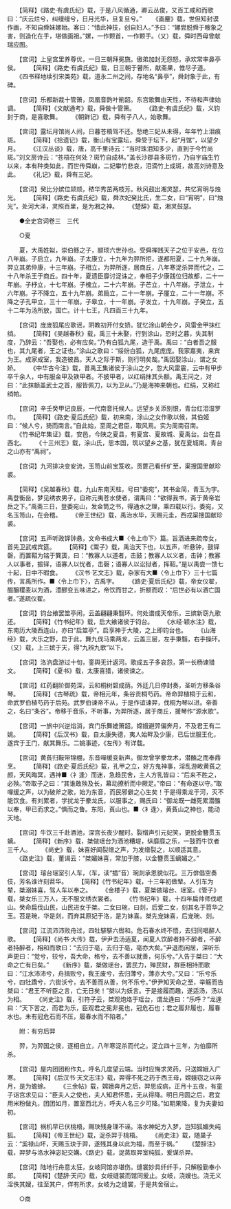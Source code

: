 <!-- { "loadSidebar": true } -->
　　【简释】《路史·有虞氏纪》载，于是八风循通，卿云丛俊，又百工咸和而歌曰：“庆云烂兮，纠缦缦兮，日月光华，旦复旦兮。”
　　《画麈》载，世但知封谟作画，不知自舜妹嫘始。客曰：“惜此神技，创自妇人。”予曰：“嫘尝脱舜于瞍象之害，则造化在手，堪做画祖。”嫘，一作颗首，一作颗手。（又）载，舜时西母曾献瑞应图。

　　【宫词】上皇宫里养尊优，一日三朝拜冕旒。傲弟加封无怨怒，承欢常率鼻亭侯。
　　【简释】《路史·有虞氏纪》载，日三朝于瞽所，献斋果，惟尽子道。
　　《四书释地续引宋类苑》载，道永二州之间，存地名“鼻亭”，舜封象于此，有碑。

　　【宫词】乐都新裁十管箫，凤凰音韵叶箾韶。东宫歌舞由天性，不待和声律始调。
　　【简释】《文献通考》载，舜做十管箫。
　　《路史·有虞氏纪》载，义钧封于商，是喜歌舞。
　　《朝鲜记》载，舜有子八人，始歌舞。

　　【宫词】露坛月馆尚人间，日暮苍梧驾不还。愁绝三妃从未得，年年竹上泪痕斑。
　　【简释】《拾遗记》载，衡山有宝露坛，舜受于坛下，起“月馆”，以望夕月。
　　《江汉丛谈》载，唐，高千里诗云：“当时珠泪知多少，直到于今竹尚斑。”刘文房诗云：“苍梧在何处？斑竹自成林。”盖长沙郡县多斑竹，乃自宇庙生竹以来，本有种类如此，而世传舜崩，二妃攀竹悲哀，泪滴竹上成斑，故高刘诗意及此。
　　《礼记》载，舜有三妃。

　　【宫词】癸比分嫔位颉颃，秾华秀茁两枝芳。秋风鼓出湘灵瑟，共忆宵明与烛光。
　　【简释】《路史·有虞氏纪》载，舜次妃癸比氏，生二女，曰“宵明”，曰“烛光”。处河大泽，灵照百里，是为湘之神。
　　《楚辞》载，湘灵鼓瑟。

　　●全史宫词卷三　三代

　　○夏

　　夏，大禹姓姒，崇伯鲧之子，颛顼六世孙也。受舜禅践天子之位于安邑，在位八年崩。子启立，九年崩。子太康立，十九年为羿所拒，遂都阳夏，二十九年崩。羿立其弟仲康，十三年崩。子相立，为羿所逐，居商丘，八年寒浞杀羿而代之，二十八年杀王于商丘。四十年，夏遗臣靡讨浞诛之，奉相子少康践位归故都，二十一年崩。子杼立，十七年崩。子槐立，二十六年崩。子芒立，十八年崩。子泄立，十六年崩。子不降立，五十九年崩。弟扃立，二十一年崩。子厪立，二十一年崩。不降之子孔甲立，三十一年崩。子皋立，十一年崩。子发立，十九年崩。子癸立，五十二年为汤所放，国亡。计十七王，凡四百三十九年。

　　【宫词】庞庞狐尾应歌谣，阴教初开付女娇。犹忆涂山朝会夕，风雷金甲抹红绡。
　　【简释】《吴越春秋》载，禹三十未娶，行到涂山，恐时之暮，失其制度，乃辞云：“吾娶也，必有应矣。”乃有白狐九尾，造于禹。禹曰：“白者吾之服也，其九尾者，王之证也。”涂山之歌曰：“绥纷白狐，九尾庞庞。我家嘉夷，来宾为王。成家成室，我造彼昌。天人之际于斯，则行明矣哉。”禹因娶涂山，谓之女娇。
　　《中华古今注》载，昔禹王集诸侯于涂山之夕，忽大风雷震，云中有甲步卒千余人，中有服金甲及铁甲者。不披甲者，以红绢抹其头额。禹王问之，对曰：“此抹额盖武士之首，服皆佩刀，以为卫从。”乃是海神来朝也。红绢，又称红绡帕。

　　【宫词】辛壬癸甲记良辰，一代南音托候人。远望乡关添别恨，青台红泪湿罗巾。
　　【简释】《路史·夏后氏纪》载，初来南，涂山之女作歌以候，其伯姬曰：“候人兮，猗而南言。”自此始，至周之君臣，取风焉。实为周南召南。
　　《竹书纪年集证》载，安邑，今陕之夏县，有夏宫、夏故城、夏禹台。台在县西北。
　　《十三州志》载，涂山氏，思本国，筑以望乡之基，犹在夏城南。青台之山亦有“禹祠”。

　　【宫词】九河排决变安流，玉笥山前宝笈收。贡篚己看纤纩至，渠搜国里献珍裘。

　　【简释】《吴越春秋》载，九山东南天柱，号曰“委宛”，其书金简，青玉为字。禹登衡岳，梦见绣衣男子，自称元夷苍水使者，谓禹曰：“欲得我书，斋于黄帝岩岳之下。”禹斋三日，登委宛山，发金筒之书，得通水之理，乘四载以行。委宛，又名玉笥山，在会稽。
　　《帝王世纪》载，禹治水毕，天赐元圭，西戎渠搜国献珍裘。

　　【宫词】五声听政铎钟悬，文命书成大■〈令上巾下〉篇。旨酒进来疏帝女，首先卫武戒宾筵。
　　【简释】《鬻子》载，禹治天下也，以五声，听悬钟，鼓铎磬，而置鞀为铭于簨簴，曰：“教寡人以道者，击鼓；教寡人以义者，击钟；教寡人以事者，振铎，语寡人以忧者，击磬；语寡人以讼狱者，挥鞀。”是以禹尝一馈七十起，日中不暇食。
　　《汉书·艺文志》载，杂家有大■〈令上巾下〉三十七篇传，言禹所作。■〈令上巾下〉，古禹字。
　　《路史·夏后氏纪》载，帝女仪翟，醖醸稷麦以为酒，澧醪变五味进之，帝饮而甘之，折额而叹：“后世必有以酒亡国者。”遂疏仪翟。

　　【宫词】钧台飨罢筮亭闲，云盖翩翩秉翳环。何处谱成天帝乐，三嫔新窃九歌还。
　　【简释】《竹书纪年》载，启大飨诸侯于钧台。
　　《水经·颖水注》载，东南历大陵西连山，亦曰“启筮亭”。启享神于大陵，之上即钧台也。
　　《山海经》载，大乐之野，启于此，舞九伐马乘两龙，云盖三层，左手秉翳，右手操环。（又）载，上三嫔于天，得“九辨九歌”以下。

　　【宫词】洛汭盘游过十旬，銮舆无计返河。歌成五子多哀怨，第一长杨谏猎文。
　　【简释】《夏书》载，太康喜猎，诸侯谏之。

　　【宫词】红药翻阶御苑深，云和桐树碧成荫。外廷几日停封奏，圣听方移条谷琴。
　　【简释】《古琴疏》载，帝相元年，条谷贡桐芍药。帝命羿植桐于云和，命武罗伯植芍药于后苑。武罗伯谏帝不从，于是作谊谏羿，伐桐为琴以进。帝善之，名曰“条谷”。帝移于音乐，不听事，为羿所逐，居于商丘，援琴作“源水歌”。

　　【宫词】一旅中兴逆焰消，宾门乐舞媲箫韶。嫦娥避羿偏奔月，不及君王有二姚。
　　【简释】《后汉书》载，自太康失德，夷人始畔及少康，已后世服王化，遂宾于王门，献其舞乐。二姚事迹，《左传》有详载。

　　【宫词】黄萯归鞍带锦绷，东音嘽缓变新声。御龙曾学豢龙术，潜醢之而奉鼎烹。
　　【简释】《路史·夏后氏纪》载，孔甲之立，好方鬼神事，淫乱游畋黄萯之颜，天风晦冥，遇神■〈衤逢〉而迷，急趋民舍，主人方乳皆曰：“后来不胜之，必殃。”帝取子之曰：“其谁敢殃及长，幕动撩析而中厥足。”帝曰：“有命遂以守。”取嘽缓之声，以为破斧之歌，始为东音，而民邪僻之心生矣！于是得乘龙于河，灭不能饮食。有刘累者，学扰龙于豢龙氏，以服事之，赐氏曰：“御龙既一雌死累潜醢以奉，甲已而求之。”惧而之鲁。东阳，萯山也。■〈衤逢〉，黄萯山之神也，能动天地。

　　【宫词】牛饮三千赴酒池，深宫长夜少醒时。裂缯声引元妃笑，更脱金簪贯玉螭。
　　【简释】《新序》载，桀做瑶台为酒池糟堤，纵靡靡之乐，一鼓而牛饮者三千人。
　　《尚史》载，妹喜好闻裂缯之声，为发缯裂之，以顺适其意。
　　《路史注》载，董谒云：“桀媚妹喜，常加于膝，以金簪贯玉螭媚之。”

　　【宫词】璿台瑶室引人车，（车，读“插”音）琬剡承恩貌似花。三万俳倡空奏伎，芳名谁许刻苕华。
　　【简释】《竹书纪年》载，十三年初做辇。人引车为辇，桀溺妹喜，驾人车以奉之。
　　《金楼子》载，夏桀做璿台、瑶室。《管子》载，桀女乐三万人，无不服文绣衣裳者。
　　《竹书纪年》载，十四年扁帅师伐岷山。癸命扁伐山民，山民进女于桀。二女曰琬，曰剡，后爱二女，刻其名于苕华之玉。苕是琬，华是剡，而弃其原妃于洛，是为妹喜。桀先宠妹喜，后宠琬、剡。

　　【宫词】江流沛沛败舟过，四牡騑騑六辔和。危石春水终不悟，去归同唱醉人歌。
　　【简释】《尚书·大传》载，伊尹去汤适夏，闻夏人饮醉者持不醉者，不醉者持醉者，相和而歌曰：“去归于亳，去归于亳，亳亦大矣。”尹退而闲居，深听乐声更曰：“觉兮，较兮，吾大命，格兮，去不善以就善，何乐兮。”入告于桀曰：“大命之亡有日矣。”
　　《新序》载，桀做瑶台，罢民力，殚民财，群臣相持而歌曰：“江水沛沛兮，舟揖败兮，我王废兮，去归薄兮，薄亦大兮。”又曰：“乐兮乐兮，四牡蹻兮，六辔沃兮，去不善而从善，何不乐兮。”伊尹知天命之至，举觞而告桀曰：“君王不听臣之言，亡无日矣！”桀以为妖言。于是接履而趣，遂适汤，汤以为相。
　　《尚史注》载，引符子云，桀观炮烙于瑶台，谓龙逄曰：“乐呼？”龙逄曰：“天下苦之，而君为乐，臣观君之冕非冕也，冠危石也；君之履非履也，履春水也。未有冠危石而不压，履春水而不陷者。”

　　附：有穷后羿

　　羿，为羿国之侯，逐相自立，八年寒浞杀而代之。浞立四十三年，为伯靡所杀。

　　【宫词】屋内团团粉作丸，呼名几度望云端。当时应悔求灵药，只送嫦娥入广寒。
　　【简释】《后汉书·天文志注》载，羿得不死之药于西王母，嫦娥窃之以奔月，是为蟾蜍。
　　《三余帖》载，嫦娥奔月之后，羿思成病，正月十五夜，有童子诣宫求见曰：“臣夫人之使也，夫人知君怀思，无从得降。明日月圆之后，君宜用米粉做丸，团团如月，置室西北方，呼夫人名三夕可降。”如期果降，复为夫妻如初。

　　【宫词】祸机早已伏桃梧，赐玦残身理不诬。洛水神妃方入梦，岂知狐媚失纯狐。
　　【简释】《帝王世纪》载，浞杀羿于桃梧。
　　《尚史注》载，随巢子云：“奚禄山坏，天赐玉玦于羿，遂残其身以此为福，而至于祸。”
　　《楚辞注》载，羿梦与洛水神宓妃交媾。《路史》载，浞蒸取羿室纯狐，爰谋杀羿。

　　【宫词】陆地行舟意太狂，女岐同馆亦堪伤。缝裳妙具纤纤手，只解殷勤奉小郎。
　　【简释】《楚辞·天问》载，女岐缝裳而馆同爰止。女岐，浇嫂也。浇无义淫佚其嫂，往至其户，佯有所求，女岐为之缝裳，于是共舍宿止。

　　○商

